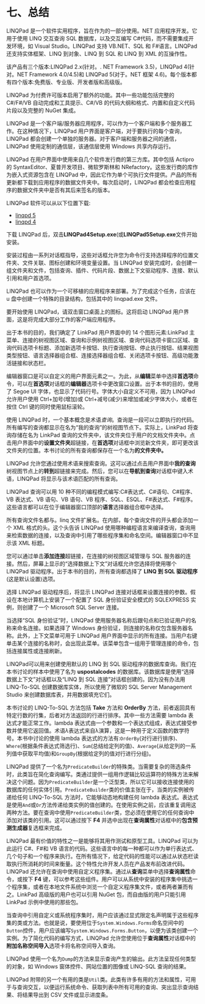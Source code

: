 # 七、总结

LINQPad 是一个软件实用程序，旨在作为的一部分使用。NET 应用程序开发。它用于使用 LINQ 交互查询 SQL 数据库，以及交互编写 C#代码，而不需要集成开发环境，如 Visual Studio。LINQPad 支持 VB.NET、SQL 和 F#语言。LINQPad 还支持实体框架、LINQ 到对象、LINQ 到 SQL 和 LINQ 到 XML 的互操作性。

该产品有三个版本:LINQPad 2.x(针对。. NET Framework 3.5)，LINQPad 4(针对。NET Framework 4.0/4.5)和 LINQPad 5(对于。NET 框架 4.6)。每个版本都有四个版本:免费版、专业版、开发者版和高级版。

LINQPad 为付费许可版本启用了额外的功能。其中一些功能包括完整的 C#/F#/VB 自动完成和工具提示、C#/VB 的代码大纲和格式、内置和自定义代码片段以及完整的 NuGet 集成。

LINQPad 是一个客户端/服务器应用程序，可以作为一个客户端和多个服务器工作。在这种情况下，LINQPad 用户界面是客户端，对于要执行的每个查询，LINQPad 都会创建一个单独的服务器。对于客户端和服务器之间的通信，LINQPad 使用定制的通信层，该通信层使用 Windows 共享内存运行。

LINQPad 在用户界面中使用来自几个软件发行商的第三方库。其中包括 Actipro 的 SyntaxEditor、夏普开发项目、微软罗斯林和 NRefactory。这些发行商的库作为嵌入式资源包含在 LINQPad 中，因此它作为单个可执行文件提供。产品的所有更新都下载到应用程序的数据文件夹中。每次启动时，LINQPad 都会检查应用程序的数据文件夹中是否有其后来签名的版本。

LINQPad 软件可以从以下位置下载:

*   [linqpd 5](http://www.linqpad.net/GetFile.aspx?LINQPad5Setup.exe)
*   [linqpd 4](http://www.linqpad.net/GetFile.aspx?LINQPad4Setup.exe)

下载 LINQPad 后，双击**LINQPad4Setup.exe**(或**LINQPad5Setup.exe**文件开始安装。

安装过程由一系列对话框指导，这些对话框允许您为命令行支持选择程序的位置文件夹、文件关联、图标创建和环境变量设置。当 LINQPad 安装完成时，会创建一组文件夹和文件，包括查询、插件、代码片段、数据上下文驱动程序、连接、默认引用和用户首选项。

LINQPad 也可以作为一个可移植的应用程序来部署。为了完成这个任务，应该在 u 盘中创建一个特殊的目录结构，包括其中的 linqpad.exe 文件。

要开始使用 LINQPad，请双击窗口桌面上的图标。这将启动 LINQPad 用户界面，这是将完成大部分工作的客户端应用程序。

出于本书的目的，我们确定了 LinkPad 用户界面中的 14 个图形元素:LinkPad 主菜单、连接的树视图区域、查询和示例树视图区域、查询代码选项卡窗口区域、查询代码选项卡标题、添加新选项卡按钮、执行查询按钮、停止执行按钮、结果视图类型按钮、语言选择器组合框、连接选择器组合框、关闭选项卡按钮、高级功能激活链接和状态栏。

编辑器窗口是可以自定义的用户界面元素之一。为此，从**编辑**菜单中选择**首选项**命令，可以在**首选项**对话框的**编辑器**选项卡中更改窗口设置。出于本书的目的，使用了 Segoe UI 字体，也显示了代码行号。字体大小自定义不可用，因为 LINQPad 允许用户使用 Ctrl+加号(增加)或 Ctrl+减号(减少)来增加或减少字体大小，或者在按住 Ctrl 键的同时使用鼠标滚轮。

使用 LINQPad 时，一个基本概念是术语*查询*。查询是一段可以立即执行的代码。所有编写的查询都显示在名为“我的查询”的树视图节点下。实际上，LinkPad 将查询存储在名为 LinkPad 查询的文件夹中，该文件夹位于用户的文档文件夹中。点击用户界面中的**设置文件夹**超链接，在**首选项**对话框中浏览新文件夹，即可更改该文件夹的位置。本书讨论的所有查询都保存在一个名为**的文件夹中。**

LINQPad 允许您通过使用术语来搜索查询。这可以通过点击用户界面中**我的查询**树视图节点上的**转到**超链接来完成。然后，您可以在**导航到查询**对话框中键入术语，LINQPad 将显示与该术语匹配的所有查询。

LINQPad 查询可以用 10 种不同的编程模式编写:C#表达式、C#语句、C#程序、VB 表达式、VB 语句、VB 语句、VB 程序、SQL、ESQL、F#表达式、F#程序。这些语言都可以在位于编辑器窗口顶部的**语言**选择器组合框中选择。

所有查询文件名都与。linq 文件扩展名。在内部，每个查询文件的开头都会添加一个 XML 格式的头。这个头告诉 LINQPad 使用哪种编程语言来编译查询，查询用来检索数据的连接，以及查询中引用了哪些程序集和命名空间。编辑器窗口中不显示该 XML 标题。

您可以通过单击**添加连接**超链接，在连接的树视图区域管理与 SQL 服务器的连接。然后，屏幕上显示的“选择数据上下文”对话框允许您选择将使用哪个 LINQPad 驱动程序。出于本书的目的，所有查询都选择了 **LINQ 到 SQL 驱动程序**(这是默认设置)选项。

选择 LINQPad 驱动程序后，将显示 LINQPad 连接对话框来设置连接的参数。假设在本地计算机上安装了一个配置了 SQL 身份验证安全模式的 SQLEXPRESS 实例，则创建了一个 Microsoft SQL Server 连接。

当选择“SQL 身份验证”时，LINQPad 使用服务器名称后跟句点和已验证用户的名称来命名连接。如果选择了 Windows 身份验证，则连接的名称仅包含服务器名称。此外，上下文菜单可用于 LINQPad 用户界面中显示的所有连接。当用户右键单击某个连接的名称时，会出现此菜单。该菜单包含一组用于管理连接的命令，包括连接属性或连接刷新。

LINQPad可以用来创建使用默认的 LINQ 到 SQL 驱动程序的数据库查询。我们在本书讨论的样本中使用了名为 **uspostalcodes** 的数据库。该数据库是使用“选择数据上下文”对话框以及“LINQ 到 SQL 连接”对话框创建的。因为没有办法用 LINQ-To-SQL 创建数据库实体，所以使用了微软的 SQL Server Management Studio 来创建数据库表，并用数据填充它们。

本书讨论的 LINQ-To-SQL 方法包括 **Take** 方法和 **OrderBy** 方法，前者返回具有特定行数的行集，后者对方法返回的行进行排序。其中一些方法需要 lambda 表达式才能正常工作。lambda 表达式由一个参数和一个表达式组成，表达式接受参数并使用它返回值。术语*λ*表达式来自λ演算，这是一种用于定义函数的数学符号。本书中讨论的使用 lambda 表达式的方法有:`OrderBy`(对行进行排序)、`Where`(根据条件表达式筛选行)、`Sum`(总结给定列的值)、`Average`(从给定列的一系列值中获取平均值)和`GroupBy`(根据给定列的值对行进行分组)。

LINQPad 提供了一个名为`PredicateBuilder`的特殊类。当需要复杂的筛选条件时，此类旨在简化查询编写。类通过提供一组用作逻辑比较运算符的特殊方法来解决这个问题。因为`PredicateBuilder`是一个泛型类，所以它可以接收连接使用的数据库的任何实体引用。`PredicateBuilder`类的价值主张在于，当类的实例被传递给任何 LINQ-To-SQL 方法时，它能够动态地构建任何 lambda 表达式。表达式是使用`And`或`Or`方法传递给类实例的值创建的。在使用实例之前，应该重复调用这两种方法。要在查询中使用`PredicateBuilder`类，您必须在使用它的任何查询中添加对该类的引用。这可以通过按下 **F4** 并选中出现在**查询属性**对话框中的**包含预测生成器**复选框来完成。

LINQPad 最有价值的特性之一是能够将其用作测试和原型工具。LINQPad 可以为此运行 C#、F#和 VB 语言的代码。这些语言中的每一种都可以作为单行表达式、几个句子和一个程序来执行。在所有情况下，给定代码的性能可以通过从状态栏读取执行所消耗的时间来衡量。这个特性允许开发人员在产品发布前改进代码。LINQPad 还允许在查询中使用自定义程序集。通过从**查询**菜单中选择**查询属性**命令，或按下 **F4** 键，可以参考这些组件。用户可以从系统中安装的程序集中挑选一个程序集，或者在本地文件系统中浏览一个自定义程序集文件，或者两者兼而有之。LinkPad 高级版的用户也可以引用 NuGet 包，而自由版的用户只能引用 LinkPad 示例中使用的那些包。

当查询中引用自定义或系统程序集时，用户应该通过显式限定名声明属于这些程序集的类或方法。也就是说，要使用位于`System.Windows.Forms`命名空间中的`Button`控件，用户应该编写`System.Windows.Forms.Button`，以便为该类创建一个实例。为了简化代码的编写方式，LINQPad 允许您使用位于**查询属性**对话框中的**附加名称空间导入**选项卡将名称空间导入查询。

LINQPad 使用一个名为`Dump`的方法来显示查询产生的输出。此方法呈现任何类型的对象，如 Windows 窗体控件、网站位置的图像或 LINQ-SQL 查询的结果。

LINQPad 附带的另一个有用的类是`Util`类。此类有许多有用的方法和属性，可用于与查询交互，以便运行系统命令、获取列表中所有可用的查询、突出显示查询结果、将结果导出到 CSV 文件或显示进度条。